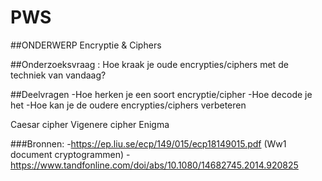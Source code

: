 # PWS

##ONDERWERP
Encryptie & Ciphers

##Onderzoeksvraag :
Hoe kraak je oude encrypties/ciphers met de techniek van vandaag?

##Deelvragen
-Hoe herken je een soort encryptie/cipher
-Hoe decode je het
-Hoe kan je de oudere encrypties/ciphers verbeteren


Caesar cipher
Vigenere cipher
Enigma



###Bronnen:
-https://ep.liu.se/ecp/149/015/ecp18149015.pdf (Ww1 document cryptogrammen)
-https://www.tandfonline.com/doi/abs/10.1080/14682745.2014.920825 




